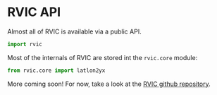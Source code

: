 # RVIC API

Almost all of RVIC is available via a public API.

```Python
import rvic
```

Most of the internals of RVIC are stored int the `rvic.core` module:

```Python
from rvic.core import latlon2yx
```

More coming soon!  For now, take a look at the [RVIC github repository](https://github.com/UW-Hydro/RVIC).
